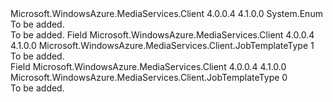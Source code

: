 <Type Name="JobTemplateType" FullName="Microsoft.WindowsAzure.MediaServices.Client.JobTemplateType">
  <TypeSignature Language="C#" Value="public enum JobTemplateType" />
  <TypeSignature Language="ILAsm" Value=".class public auto ansi sealed JobTemplateType extends System.Enum" />
  <TypeSignature Language="DocId" Value="T:Microsoft.WindowsAzure.MediaServices.Client.JobTemplateType" />
  <TypeSignature Language="VB.NET" Value="Public Enum JobTemplateType" />
  <TypeSignature Language="F#" Value="type JobTemplateType = " />
  <AssemblyInfo>
    <AssemblyName>Microsoft.WindowsAzure.MediaServices.Client</AssemblyName>
    <AssemblyVersion>4.0.0.4</AssemblyVersion>
    <AssemblyVersion>4.1.0.0</AssemblyVersion>
  </AssemblyInfo>
  <Base>
    <BaseTypeName>System.Enum</BaseTypeName>
  </Base>
  <Docs>
    <summary>To be added.</summary>
    <remarks>To be added.</remarks>
  </Docs>
  <Members>
    <Member MemberName="AccountLevel">
      <MemberSignature Language="C#" Value="AccountLevel" />
      <MemberSignature Language="ILAsm" Value=".field public static literal valuetype Microsoft.WindowsAzure.MediaServices.Client.JobTemplateType AccountLevel = int32(1)" />
      <MemberSignature Language="DocId" Value="F:Microsoft.WindowsAzure.MediaServices.Client.JobTemplateType.AccountLevel" />
      <MemberSignature Language="VB.NET" Value="AccountLevel" />
      <MemberSignature Language="F#" Value="AccountLevel = 1" Usage="Microsoft.WindowsAzure.MediaServices.Client.JobTemplateType.AccountLevel" />
      <MemberType>Field</MemberType>
      <AssemblyInfo>
        <AssemblyName>Microsoft.WindowsAzure.MediaServices.Client</AssemblyName>
        <AssemblyVersion>4.0.0.4</AssemblyVersion>
        <AssemblyVersion>4.1.0.0</AssemblyVersion>
      </AssemblyInfo>
      <ReturnValue>
        <ReturnType>Microsoft.WindowsAzure.MediaServices.Client.JobTemplateType</ReturnType>
      </ReturnValue>
      <MemberValue>1</MemberValue>
      <Docs>
        <summary>To be added.</summary>
      </Docs>
    </Member>
    <Member MemberName="SystemLevel">
      <MemberSignature Language="C#" Value="SystemLevel" />
      <MemberSignature Language="ILAsm" Value=".field public static literal valuetype Microsoft.WindowsAzure.MediaServices.Client.JobTemplateType SystemLevel = int32(0)" />
      <MemberSignature Language="DocId" Value="F:Microsoft.WindowsAzure.MediaServices.Client.JobTemplateType.SystemLevel" />
      <MemberSignature Language="VB.NET" Value="SystemLevel" />
      <MemberSignature Language="F#" Value="SystemLevel = 0" Usage="Microsoft.WindowsAzure.MediaServices.Client.JobTemplateType.SystemLevel" />
      <MemberType>Field</MemberType>
      <AssemblyInfo>
        <AssemblyName>Microsoft.WindowsAzure.MediaServices.Client</AssemblyName>
        <AssemblyVersion>4.0.0.4</AssemblyVersion>
        <AssemblyVersion>4.1.0.0</AssemblyVersion>
      </AssemblyInfo>
      <ReturnValue>
        <ReturnType>Microsoft.WindowsAzure.MediaServices.Client.JobTemplateType</ReturnType>
      </ReturnValue>
      <MemberValue>0</MemberValue>
      <Docs>
        <summary>To be added.</summary>
      </Docs>
    </Member>
  </Members>
</Type>